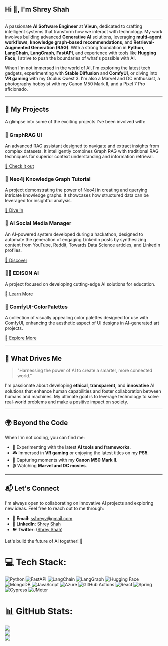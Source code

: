 ## Hi 👋, I'm Shrey Shah

---

A passionate **AI Software Engineer** at **Vivun**, dedicated to crafting intelligent systems that transform how we interact with technology. My work involves building advanced **Generative AI** solutions, leveraging **multi-agent workflows**, **knowledge graph-based recommendations**, and **Retrieval-Augmented Generation (RAG)**. With a strong foundation in **Python**, **LangChain**, **LangGraph**, **FastAPI**, and experience with tools like **Hugging Face**, I strive to push the boundaries of what's possible with AI.

When I'm not immersed in the world of AI, I'm exploring the latest tech gadgets, experimenting with **Stable Diffusion** and **ComfyUI**, or diving into **VR gaming** with my Oculus Quest 3. I'm also a Marvel and DC enthusiast, a photography hobbyist with my Canon M50 Mark II, and a Pixel 7 Pro aficionado.

---

## 🚀 My Projects

A glimpse into some of the exciting projects I've been involved with:

### **🤖 GraphRAG UI**

An advanced RAG assistant designed to navigate and extract insights from complex datasets. It intelligently combines Graph RAG with traditional RAG techniques for superior context understanding and information retrieval.

[🚀 Check it out](https://github.com/shahshrey/Graphrag-UI)


### **🧠 Neo4j Knowledge Graph Tutorial**

A project demonstrating the power of Neo4j in creating and querying intricate knowledge graphs. It showcases how structured data can be leveraged for insightful analysis.

[🚀 Dive In](https://github.com/shahshrey/neo4j-knowledge-graph)

### **📢 AI Social Media Manager**

An AI-powered system developed during a hackathon, designed to automate the generation of engaging LinkedIn posts by synthesizing content from YouTube, Reddit, Towards Data Science articles, and LinkedIn profiles.

[🚀 Discover](https://github.com/shahshrey/social_media_agent)

### **👨‍🏫 EDISON AI**

A project focused on developing cutting-edge AI solutions for education.

[🚀 Learn More](https://github.com/shahshrey/EDISON_AI)

### **🎨 ComfyUI-ColorPalettes**
A collection of visually appealing color palettes designed for use with ComfyUI, enhancing the aesthetic aspect of UI designs in AI-generated art projects.

[🚀 Explore More](https://github.com/shahshrey/reachout-ai)

---

## 🌟 What Drives Me

> "Harnessing the power of AI to create a smarter, more connected world."

I'm passionate about developing **ethical**, **transparent**, and **innovative** AI solutions that enhance human capabilities and foster collaboration between humans and machines. My ultimate goal is to leverage technology to solve real-world problems and make a positive impact on society.

---

## 🌍 Beyond the Code

When I'm not coding, you can find me:

- 🤖 Experimenting with the latest **AI tools and frameworks**.
- 🎮 Immersed in **VR gaming** or enjoying the latest titles on my **PS5**.
- 📸 Capturing moments with my **Canon M50 Mark II**.
- 🎬 Watching **Marvel and DC movies**.

---

## 📬 Let's Connect

I'm always open to collaborating on innovative AI projects and exploring new ideas. Feel free to reach out to me through:

- 📧 **Email**: [sshreyv@gmail.com](mailto:sshreyv@gmail.com)
- 💼 **LinkedIn**: [Shrey Shah](https://www.linkedin.com/in/shreyshahh)
- 🐦 **Twitter**: ([Shrey Shah](https://x.com/Shreyshahh))

Let's build the future of AI together! 🌟

# 💻 Tech Stack:

![Python](https://img.shields.io/badge/python-3670A0?style=for-the-badge&logo=python&logoColor=ffdd54)
![FastAPI](https://img.shields.io/badge/FastAPI-005571?style=for-the-badge&logo=fastapi)
![LangChain](https://img.shields.io/badge/LangChain-00599C?style=for-the-badge&logo=LangChain&logoColor=white)
![LangGraph](https://img.shields.io/badge/LangGraph-00599C?style=for-the-badge&logo=LangChain&logoColor=white)
![Hugging Face](https://img.shields.io/badge/Hugging%20Face-FFD21E?style=for-the-badge&logo=Hugging-Face&logoColor=black)
![MongoDB](https://img.shields.io/badge/MongoDB-%234ea94b.svg?style=for-the-badge&logo=mongodb&logoColor=white)
![JavaScript](https://img.shields.io/badge/javascript-%23323330.svg?style=for-the-badge&logo=javascript&logoColor=%23F7DF1E)
![Azure](https://img.shields.io/badge/azure-%230072C6.svg?style=for-the-badge&logo=microsoftazure&logoColor=white)
![GitHub Actions](https://img.shields.io/badge/github%20actions-%232671E5.svg?style=for-the-badge&logo=githubactions&logoColor=white)
![React](https://img.shields.io/badge/react-%2320232a.svg?style=for-the-badge&logo=react&logoColor=%2361DAFB)
![Spring](https://img.shields.io/badge/spring-%236DB33F.svg?style=for-the-badge&logo=spring&logoColor=white)
![Cypress](https://img.shields.io/badge/Cypress-17202C?style=for-the-badge&logo=cypress&logoColor=white)
![JMeter](https://img.shields.io/badge/jmeter-D22128.svg?style=for-the-badge&logo=apache-jmeter&logoColor=white)

# 📊 GitHub Stats:

![](https://github-readme-stats.vercel.app/api?username=shahshrey&theme=ocean_dark&hide_border=false&include_all_commits=true&count_private=true)<br/>
![](https://github-readme-streak-stats.herokuapp.com/?user=shahshrey&theme=ocean_dark&hide_border=false)<br/>
![](https://github-readme-stats.vercel.app/api/top-langs/?username=shahshrey&theme=ocean_dark&hide_border=false&include_all_commits=true&count_private=true&layout=compact)

